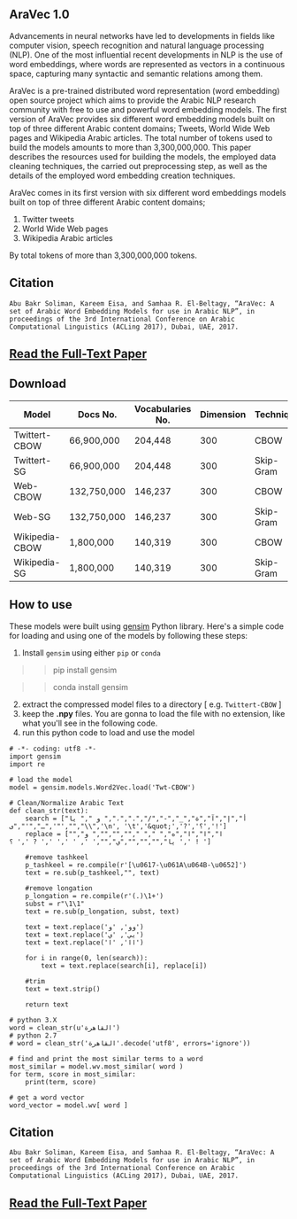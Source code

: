 ## AraVec 1.0
Advancements in neural networks have led to developments in fields like computer vision, speech recognition and natural
language processing (NLP). One of the most influential recent developments in NLP is the use of word embeddings, where
words are represented as vectors in a continuous space, capturing many syntactic and semantic relations among them.

AraVec is a pre-trained distributed word representation (word embedding) open source project which aims to provide the Arabic NLP
research community with free to use and powerful word embedding models. The first version of AraVec provides six different
word embedding models built on top of three different Arabic content domains; Tweets, World Wide Web pages and Wikipedia
Arabic articles. The total number of tokens used to build the models amounts to more than 3,300,000,000. This paper describes
the resources used for building the models, the employed data cleaning techniques, the carried out preprocessing step, as well as
the details of the employed word embedding creation techniques.

AraVec comes in its first version with six different word embeddings models built on top of three different Arabic content domains;
1. Twitter tweets
2. World Wide Web pages
3. Wikipedia Arabic articles

By total tokens of more than 3,300,000,000 tokens.


## Citation
`Abu Bakr Soliman, Kareem Eisa, and Samhaa R. El-Beltagy, “AraVec: A set of Arabic Word Embedding Models for use in Arabic NLP”, in proceedings of the 3rd International Conference on Arabic Computational Linguistics (ACLing 2017), Dubai, UAE, 2017.`

## [Read the Full-Text Paper](https://www.researchgate.net/publication/319880027_AraVec_A_set_of_Arabic_Word_Embedding_Models_for_use_in_Arabic_NLP)

## Download
Model        	  | Docs No.             | Vocabularies No.    | Dimension	| Technique 	| Download |	Mirror-1 |
-----        	  | --------             | ----------    | ---------	| --------- 	| -------- |	-------- |
Twittert-CBOW          | 66,900,000           | 204,448 | 300	        | CBOW 	        | [Download](https://www.dropbox.com/s/ce9phmmawoe1ure/Twt-CBOW.zip?dl=0) |	[Download](https://archive.org/download/AraVec/Twt-CBOW.zip) |
Twittert-SG          | 66,900,000           | 204,448 | 300	        | Skip-Gram 	        | [Download](https://www.dropbox.com/s/26mfjdspmz22dqp/Twt-SG.zip?dl=0) |	[Download](https://archive.org/download/AraVec/Twt-SG.zip) |
Web-CBOW         | 132,750,000           | 146,237 | 300	        | CBOW 	        | [Download](https://www.dropbox.com/s/3zfjii6ap79hwng/WWW-CBOW.zip?dl=0) |	[Download](https://archive.org/download/AraVec/WWW-CBOW.zip) |
Web-SG          | 132,750,000           | 146,237 | 300	        | Skip-Gram 	        | [Download](https://www.dropbox.com/s/jt42ry9q4vqn4js/WWW-SG.zip?dl=0) |	[Download](https://archive.org/download/AraVec/WWW-SG.zip) |
Wikipedia-CBOW          | 1,800,000           | 140,319 | 300	        | CBOW 	        | [Download](https://www.dropbox.com/s/yk1vx8givzk6yvo/Wiki-CBOW.zip?dl=0) |	[Download](https://archive.org/download/AraVec/Wiki-CBOW.zip) |
Wikipedia-SG          | 1,800,000           | 140,319 | 300	        | Skip-Gram 	        | [Download](https://www.dropbox.com/s/xnz5d4oxqsm4wdm/Wiki-SG.zip?dl=0) |	[Download](https://archive.org/download/AraVec/Wiki-SG.zip) |


## How to use
These models were built using [gensim](https://radimrehurek.com/gensim/models/word2vec.html) Python library. Here's a simple code for loading and using
one of the models by following these steps:
1. Install `gensim` using either `pip` or `conda`

>> pip install gensim

>> conda install gensim

2. extract the compressed model files to a directory [ e.g. `Twittert-CBOW` ]
3. keep the **.npy** files. You are gonna to load the file with no extension, like what you'll see in the following code.
4. run this python code to load and use the model

```
# -*- coding: utf8 -*-
import gensim
import re

# load the model
model = gensim.models.Word2Vec.load('Twt-CBOW')

# Clean/Normalize Arabic Text
def clean_str(text):
    search = ["أ","إ","آ","ة","_","-","/",".","،"," و "," يا ",'"',"ـ","'","ى","\\",'\n', '\t','&quot;','?','؟','!']
    replace = ["ا","ا","ا","ه"," "," ","","",""," و"," يا","","","","ي","",' ', ' ',' ',' ? ',' ؟ ',' ! ']
    
    #remove tashkeel
    p_tashkeel = re.compile(r'[\u0617-\u061A\u064B-\u0652]')
    text = re.sub(p_tashkeel,"", text)
    
    #remove longation
    p_longation = re.compile(r'(.)\1+')
    subst = r"\1\1"
    text = re.sub(p_longation, subst, text)
    
    text = text.replace('وو', 'و')
    text = text.replace('يي', 'ي')
    text = text.replace('اا', 'ا')
    
    for i in range(0, len(search)):
        text = text.replace(search[i], replace[i])
    
    #trim    
    text = text.strip()

    return text

# python 3.X
word = clean_str(u'القاهرة')
# python 2.7
# word = clean_str('القاهرة'.decode('utf8', errors='ignore'))

# find and print the most similar terms to a word
most_similar = model.wv.most_similar( word )
for term, score in most_similar:
	print(term, score)
	
# get a word vector
word_vector = model.wv[ word ]

```

## Citation
`Abu Bakr Soliman, Kareem Eisa, and Samhaa R. El-Beltagy, “AraVec: A set of Arabic Word Embedding Models for use in Arabic NLP”, in proceedings of the 3rd International Conference on Arabic Computational Linguistics (ACLing 2017), Dubai, UAE, 2017.`

## [Read the Full-Text Paper](https://www.researchgate.net/publication/319880027_AraVec_A_set_of_Arabic_Word_Embedding_Models_for_use_in_Arabic_NLP)